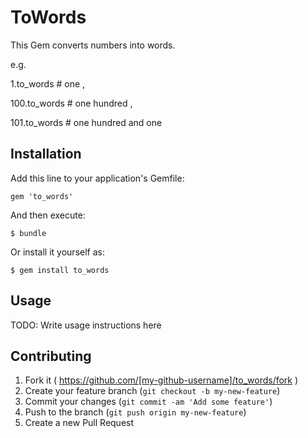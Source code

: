 # ToWords

This Gem converts numbers into words.

e.g.

1.to_words    # one , 

100.to_words  # one hundred , 

101.to_words  # one hundred and one

## Installation

Add this line to your application's Gemfile:

    gem 'to_words'

And then execute:

    $ bundle

Or install it yourself as:

    $ gem install to_words

## Usage

TODO: Write usage instructions here

## Contributing

1. Fork it ( https://github.com/[my-github-username]/to_words/fork )
2. Create your feature branch (`git checkout -b my-new-feature`)
3. Commit your changes (`git commit -am 'Add some feature'`)
4. Push to the branch (`git push origin my-new-feature`)
5. Create a new Pull Request
